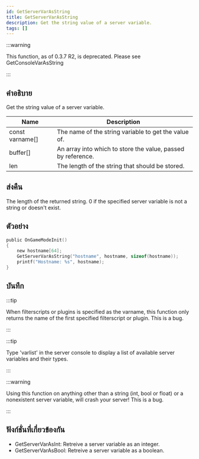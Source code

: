 ```yaml
---
id: GetServerVarAsString
title: GetServerVarAsString
description: Get the string value of a server variable.
tags: []
---
```


:::warning

This function, as of 0.3.7 R2,  is deprecated.  Please see GetConsoleVarAsString

:::

## คำอธิบาย

Get the string value of a server variable.


| Name | Description |
|------|-------------|
|const varname[] | The name of the string variable to get the value of.|
|buffer[] | An array into which to store the value, passed by reference.|
|len | The length of the string that should be stored.|


## ส่งคืน

The length of the returned string. 0 if the specified server variable is not a string or doesn't exist.


## ตัวอย่าง


```c
public OnGameModeInit()
{
    new hostname[64];
    GetServerVarAsString("hostname", hostname, sizeof(hostname));
    printf("Hostname: %s", hostname);
}
```


## บันทึก

:::tip

When filterscripts or plugins is specified as the varname, this function only returns the name of the first specified filterscript or plugin. This is a bug.

:::


:::tip

Type 'varlist' in the server console to display a list of available server variables and their types.

:::


:::warning

Using this function on anything other than a string (int, bool or float) or a nonexistent server variable, will crash your server! This is a bug.

:::


## ฟังก์ชั่นที่เกี่ยวข้องกัน


-  GetServerVarAsInt: Retreive a server variable as an integer.
-  GetServerVarAsBool: Retreive a server variable as a boolean.